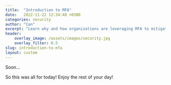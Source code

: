 ```yaml
---
title:  "Introduction to MFA"
date:   2022-11-22 12:34:48 +0300
categories: security
author: "Can"
excerpt: "Learn why and how organizations are leveraging MFA to mitigate attacks."
header:
    overlay_image: /assets/images/security.jpg
    overlay_filter: 0.5
slug: introduction-to-mfa
layout: custom
---
```


Soon...

So this was all for today! Enjoy the rest of your day!